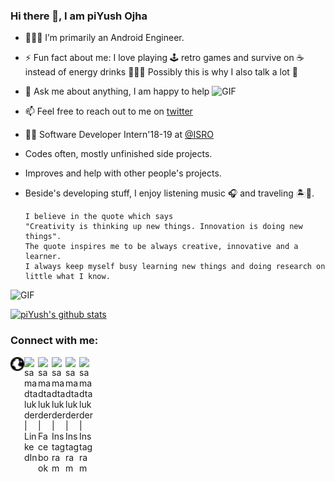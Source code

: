 ### Hi there 👋, I am piYush Ojha
 

- 👨🏻‍💻  I’m primarily an Android Engineer.

- ⚡️  Fun fact about me: I love playing 🕹 retro games and survive on ☕️ instead of energy drinks 🙇🏻‍♂️  Possibly this is why I also talk a lot 🤔
- 💬 Ask me about anything, I am happy to help        <img alt="GIF" height= 150 src="https://camo.githubusercontent.com/992babdffd8c74a1502de375fbdf7e4d54773242/68747470733a2f2f6d656469612e67697068792e636f6d2f6d656469612f53576f536b4e36447854737a71494b4571762f67697068792e676966" /> 
- 📫 Feel free to reach out to me on [twitter](https://twitter.com/piyushojha577)
- 👨‍💻 Software Developer Intern'18-19 at [@ISRO](https://www.isro.gov.in/)
- Codes often, mostly unfinished side projects.
- Improves and help with other people's projects.
- Beside's developing stuff, I enjoy listening music 🎧 and traveling 🏝️🗻.

      I believe in the quote which says 
      "Creativity is thinking up new things. Innovation is doing new things". 
      The quote inspires me to be always creative, innovative and a learner. 
      I always keep myself busy learning new things and doing research on little what I know.
      
 <img alt="GIF" height= 150 src="https://camo.githubusercontent.com/992babdffd8c74a1502de375fbdf7e4d54773242/68747470733a2f2f6d656469612e67697068792e636f6d2f6d656469612f53576f536b4e36447854737a71494b4571762f67697068792e676966" />     


[![piYush's github stats](https://github-readme-stats.vercel.app/api?username=PSOjha)](https://github.com/PSOjha/piYushOjha)


### Connect with me:

[<img align="left" alt="samadtalukder" width="22px" src="https://raw.githubusercontent.com/iconic/open-iconic/master/svg/globe.svg" />][website]
[<img align="left" alt="samadtalukder | LinkedIn" width="22px" src="https://cdn.jsdelivr.net/npm/simple-icons@v3/icons/linkedin.svg" />][linkedin]
[<img align="left" alt="samadtalukder | Facebook" width="22px" src="https://cdn.jsdelivr.net/npm/simple-icons@v3/icons/facebook.svg" />][facebook]
[<img align="left" alt="samadtalukder | Instagram" width="22px" src="https://cdn.jsdelivr.net/npm/simple-icons@v3/icons/instagram.svg" />][instagram]
[<img align="left" alt="samadtalukder | Instagram" width="22px" src="https://cdn.jsdelivr.net/npm/simple-icons@v3/icons/youtube.svg" />][youtube]
[<img align="left" alt="samadtalukder | Instagram" width="22px" src="https://cdn.jsdelivr.net/npm/simple-icons@v3/icons/twitter.svg" />][twitter]
<br />

[youtube]: https://www.youtube.com/channel/UCAv-po1SMNNQtlcMvec-JTQ
[twitter]: https://twitter.com/piyushojha577
[website]: https://www.linkedin.com/in/piyush-ojha-177b88172/
[facebook]: https://www.facebook.com/piyush.ojha.777
[instagram]: https://www.instagram.com/piyush.0jha/
[linkedin]: https://www.linkedin.com/in/piyush-ojha-177b88172/
